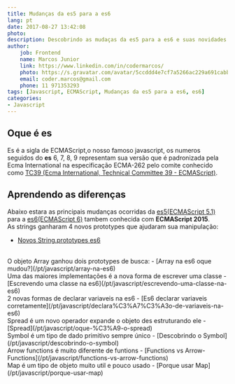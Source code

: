 ```yaml
---
title: Mudanças da es5 para a es6
lang: pt
date: 2017-08-27 13:42:08
photo:
description: Descobrindo as mudaças da es5 para a es6 e suas novidades.
author: 
    job: Frontend
    name: Marcos Junior 
    link: https://www.linkedin.com/in/codermarcos/ 
    photo: https://s.gravatar.com/avatar/5ccddd4e7cf7a5266ac229a691cabb5a?s=80
    email: coder.marcos@gmail.com 
    phone: 11 971353293
tags: [Javascript, ECMAScript, Mudanças da es5 para a es6, es6]
categories: 
- Javascript
---
```

## Oque é es

Es é a sigla de ECMAScript,o nosso famoso javascript, os numeros seguidos do **es** 6, 7, 8, 9  representam sua versão que é padronizada pela Ecma International na especificação ECMA-262 pelo comite conhecido como [TC39 (Ecma International, Technical Committee 39 - ECMAScript)](https://github.com/tc39).

## Aprendendo as diferenças

Abaixo estara as principais mudanças ocorridas da [es5(ECMAScript 5.1)](http://www.ecma-international.org/ecma-262/5.1/) para a [es6(ECMAScript 6)](http://www.ecma-international.org/ecma-262/6.0/) tambem conhecida com **ECMAScript 2015**.
<br>
As strings ganharam 4 novos prototypes que ajudaram sua manipulação:
- [Novos String.prototypes es6](/pt/javascript/novos-string.prototypes-es6)
<br>
O objeto Array ganhou dois prototypes de busca:
- [Array na es6 oque mudou?](/pt/javascript/array-na-es6)
<br>
Uma das maiores implementações é a nova forma de escrever uma classe
- [Escrevendo uma classe na es6](/pt/javascript/escrevendo-uma-classe-na-es6)
<br>
2 novas formas de declarar variaveis na es6
- [Es6 declarar variaveis corretamente](/pt/javascript/declara%C3%A7%C3%A3o-de-variaveis-na-es6)
<br>
Spread é um novo operador expande o objeto des estruturando ele
- [Spread](/pt/javascript/oque-%C3%A9-o-spread)
<br>
Symbol é um tipo de dado primitivo sempre único
- [Descobrindo o Symbol](/pt/javascript/descobrindo-o-symbol)
<br>
Arrow functions é muito diferente de funtions
- [Functions vs Arrow-Functions](/pt/javascript/functions-vs-arrow-functions)
<br>
Map é um tipo de objeto muito util e pouco usado
- [Porque usar Map](/pt/javascript/porque-usar-map)